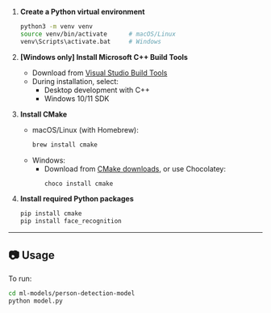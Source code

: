 1. **Create a Python virtual environment**
    ```bash
    python3 -m venv venv
    source venv/bin/activate      # macOS/Linux
    venv\Scripts\activate.bat     # Windows
    ```

2. **[Windows only] Install Microsoft C++ Build Tools**
    - Download from [Visual Studio Build Tools](https://visualstudio.microsoft.com/visual-cpp-build-tools/)
    - During installation, select:
        - Desktop development with C++
        - Windows 10/11 SDK

3. **Install CMake**
    - macOS/Linux (with Homebrew):
      ```bash
      brew install cmake
      ```
    - Windows:
      - Download from [CMake downloads](https://cmake.org/download/), or use Chocolatey:
        ```bash
        choco install cmake
        ```

4. **Install required Python packages**
    ```bash
    pip install cmake
    pip install face_recognition
    ```

---

## 📷 Usage

To run:
```bash
cd ml-models/person-detection-model
python model.py
```